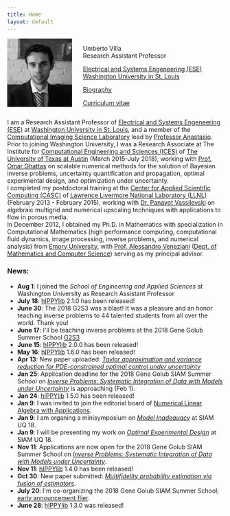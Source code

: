 ```yaml
---
title: Home
layout: default
---
```


<div id="twosided">
<div id="left" style="float: left; max-width: 30%;border: 10px"> 
    <img src="images/profile.jpg" />
</div>
<div id="right" style="float: right; width: 65%; vertical-align: middle;">
<p> Umberto Villa <br> Research Assistant Professor</p>
<p> <a href="https://ese.wustl.edu/Pages/default.aspx" target="blank">Electrical and Systems Engeneering (ESE)</a><br>
<a href="https://wustl.edu" target="blank">Washington University in St. Louis</a></p>
<p> <a href="https://engineering.wustl.edu/Profiles/Pages/Umberto-Villa.aspx">Biography </a> </p>
<p> <a href="files/UmbertoVilla_cv.pdf">Curriculum vitae </a> </p>
</div>
</div>
<div id="clearer" style="clear: both"> </div>

I am a Research Assistant Professor of [Electrical and Systems Engeneering (ESE)](https://ese.wustl.edu/Pages/default.aspx) at [Washington University in St. Louis](https://wustl.edu), and a member of the [Computational Imaging Science Laboratory](https://anastasiolab.wustl.edu/) lead by [Professor Anastasio](https://engineering.wustl.edu/Profiles/Pages/Mark-Anastasio.aspx). <br>
Prior to joining Washington University, I was a Research Associate at The Institute for [Computational Engineering and Sciences (ICES)](http://ices.utexas.edu/) of [The University of Texas at Austin](http://utexas.edu/) (March 2015-July 2018), working with [Prof. Omar Ghattas](http://users.ices.utexas.edu/~omar) on scalable numerical methods for the solution of Bayesian inverse problems, uncertainty quantification and propagation, optimal experimental design, and optimization under uncertainty.<br>
I completed my postdoctoral training at the [Center for Applied Scientific Computing (CASC)](http://computation.llnl.gov/casc/) of [Lawrence Livermore National Laboratory (LLNL)](https://llnl.gov/) (February 2013 - February 2015), working with [Dr. Panayot Vassilevski](http://people.llnl.gov/vassilevski1) on algebraic multigrid and numerical upscaling techniques with applications to flow in porous media.<br>
In December 2012, I obtained my Ph.D. in Mathematics with specialization in Computational Mathematics (high performance computing, computational fluid dynamics, image processing,
inverse problems, and numerical analysis) from [Emory University](http://emory.edu/), with [Prof. Alessandro Veneziani](http://mathcs.emory.edu/~ale)
([Dept. of Mathematics and Computer Science](http://www.mathcs.emory.edu/)) serving as my principal advisor.

### News:

- **Aug 1**: I joined the *School of Engineering and Applied Sciences* at Washington University as Research Assistant Professor
- **July 18**: [hIPPYlib](https://hippylib.github.io) 2.1.0 has been released!
- **June 30**: The 2018 G2S3 was a blast! It was a pleasure and an honor teaching inverse problems to 44 talented students from all over the world. Thank you!
- **June 17**: I'll be teaching inverse problems at the 2018 Gene Golub Summer School [G2S3](http://g2s3.com)
- **June 15**: [hIPPYlib](https://hippylib.github.io) 2.0.0 has been released!
- **May 16**: [hIPPYlib](https://hippylib.github.io) 1.6.0 has been released!
- **Apr 13**: New paper uploaded: [*Taylor approximation and variance reduction for PDE-constrained optimal control under uncertainty*](https://arxiv.org/abs/1804.04301)
- **Jan 25**: Application deadline for the 2018 Gene Golub SIAM Summer School on [*Inverse Problems: Systematic Integration of Data with Models under Uncertainty*](http://g2s3.com) is approaching (Feb 1).
- **Jan 24**: [hIPPYlib](https://hippylib.github.io) 1.5.0 has been released!
- **Jan 9**: I was invited to join the editorial board of [Numerical Linear Algebra with Applications](http://onlinelibrary.wiley.com/journal/10.1002/(ISSN)1099-1506).
- **Jan 9**: I am organing a minisymposium on [*Model Inadequacy*](http://meetings.siam.org/sess/dsp_programsess.cfm?SESSIONCODE=63800) at SIAM UQ 18.
- **Jan 9**: I will be presenting my work on [*Optimal Experimental Design*](http://meetings.siam.org/sess/dsp_programsess.cfm?SESSIONCODE=63734) at SIAM UQ 18.
- **Nov 11**: Applications are now open for the 2018 Gene Golub SIAM Summer School on [*Inverse Problems: Systematic Integration of Data with Models under Uncertainty*](http://g2s3.com).
- **Nov 11**: [hIPPYlib](https://hippylib.github.io) 1.4.0 has been released!
- **Oct 30**: New paper submitted: [*Multifidelity probability estimation via fusion of estimators*](http://web.mit.edu/bokramer/www/img/pubs/KramerMarquesPeherstorferVillaWillcox17-fusedIS-TR.pdf).
- **July 20**: I'm co-organizing the 2018 Gene Golub SIAM Summer School; [early announcement flier](http://math.nyu.edu/~stadler/GGSS18).
- **June 28**: [hIPPYlib](https://hippylib.github.io) 1.3.0 was released!
